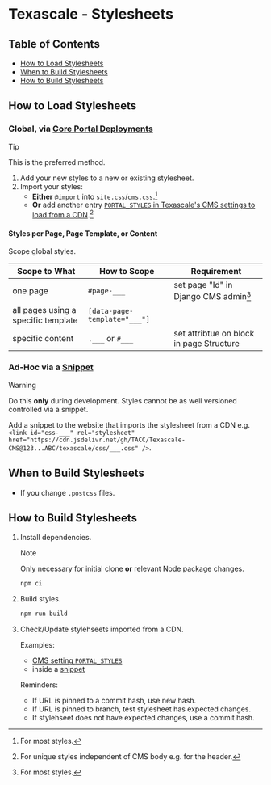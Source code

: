 # Texascale - Stylesheets

## Table of Contents

- [How to Load Stylesheets](#how-to-load-stylesheets)
- [When to Build Stylesheets](#when-to-build-stylesheets)
- [How to Build Stylesheets](#how-to-build-stylesheets)

## How to Load Stylesheets

### Global, via [Core Portal Deployments]

> [!TIP]
> This is the preferred method.

1. Add your new styles to a new or existing stylesheet.
2. Import your styles:
    - **Either** `@import` into `site.css`/`cms.css`.[^1]
    - **Or** add another entry [`PORTAL_STYLES` in Texascale's CMS settings to load from a CDN][PORTAL_STYLES].[^2]

[^1]: For most styles.
[^2]: For unique styles independent of CMS body e.g. for the header.

#### Styles per Page, Page Template, or Content

Scope global styles.

| Scope to What | How to Scope | Requirement |
| - | - | - |
| one page | `#page-___` | set page "Id" in Django CMS admin[^1] |
| all pages using a specific template | `[data-page-template="___"]` |
| specific content | `.___` or `#___` | set attribtue on block in page Structure |

[^1]: [Rendered as `<html>`'s `id` attribute.](https://github.com/TACC/Core-CMS/blob/v4.34.0/taccsite_cms/templates/base.html#L5)

### Ad-Hoc via a [Snippet][djangocms-snippet]

> [!WARNING]
> Do this **only** during development. Styles cannot be as well versioned controlled via a snippet.

Add a snippet to the website that imports the stylesheet from a CDN e.g. `<link id="css-___" rel="stylesheet" href="https://cdn.jsdelivr.net/gh/TACC/Texascale-CMS@123...ABC/texascale/css/___.css" />`.

## When to Build Stylesheets

- If you change `.postcss` files.

## How to Build Stylesheets

1. Install dependencies.

    > [!NOTE]
    > Only necessary for initial clone **or** relevant Node package changes.

    ```sh
    npm ci
    ```

2. Build styles.

    ```sh
    npm run build
    ```

3. Check/Update stylehseets imported from a CDN.

    Examples:
    - [CMS setting `PORTAL_STYLES`][PORTAL_STYLES]
    - inside a [snippet](#ad-hoc-via-a-snippet)

    Reminders:
    - If URL is pinned to a commit hash, use new hash.
    - If URL is pinned to branch, test stylesheet has expected changes.
    - If stylehseet does not have expected changes, use a commit hash.

<!-- Link Aliases -->

[Core CMS]: https://github.com/TACC/Core-CMS
[Core Styles]: https://github.com/TACC/Core-Styles
[Core Portal Deployments]: https://github.com/TACC/Core-Portal-Deployments/blob/main/texascale/camino/cms.settings_custom.py

[PORTAL_STYLES]: https://github.com/TACC/Core-Portal-Deployments/blob/e7d2496/texascale/camino/cms.settings_custom.py#L57

[PostCSS]: https://postcss.org/
[djangocms-snippet]: https://github.com/django-cms/djangocms-snippet
